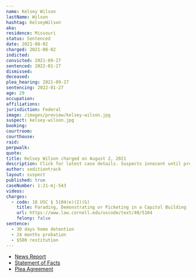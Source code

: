 ```yaml
---
name: Kelsey Wilson
lastName: Wilson
hashtag: KelseyWilson
aka:
residence: Missouri
status: Sentenced
date: 2021-08-02
charged: 2021-08-02
indicted:
convicted: 2021-09-27
sentenced: 2022-01-27
dismissed:
deceased:
plea_hearing: 2021-09-27
sentencing: 2022-01-27
age: 29
occupation:
affiliations:
jurisdiction: Federal
image: /images/preview/kelsey-wilson.jpg
suspect: kelsey-wilson.jpg
booking:
courtroom:
courthouse:
raid:
perpwalk:
quote:
title: Kelsey Wilson charged on August 2, 2021
description: Click for latest case details. Suspects innocent until proven guilty.
author: seditiontrack
layout: suspect
published: true
caseNumber: 1:21-mj-543
videos:
charges:
  - code: 18 USC § 5104(e)(2)(G)
    title: Parading, Demonstrating or Picketing in a Capitol Building
    url: https://www.law.cornell.edu/uscode/text/40/5104
    felony: false
sentence:
  - 30 days home detention
  - 24 months probation
  - $500 restitution
---
```


- [News Report](https://www.ky3.com/2021/08/19/springfield-woman-charged-us-capitol-riot/)
- [Statement of Facts](https://www.justice.gov/usao-dc/case-multi-defendant/file/1437031/download)
- [Plea Agreement](https://www.justice.gov/usao-dc/case-multi-defendant/file/1437026/download)
